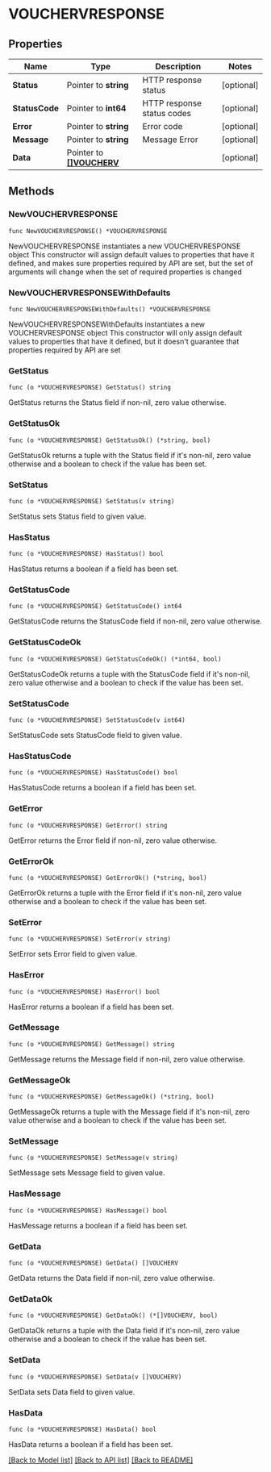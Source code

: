 # VOUCHERVRESPONSE

## Properties

Name | Type | Description | Notes
------------ | ------------- | ------------- | -------------
**Status** | Pointer to **string** | HTTP response status | [optional] 
**StatusCode** | Pointer to **int64** | HTTP response status codes | [optional] 
**Error** | Pointer to **string** | Error code | [optional] 
**Message** | Pointer to **string** | Message Error | [optional] 
**Data** | Pointer to [**[]VOUCHERV**](VOUCHERV.md) |  | [optional] 

## Methods

### NewVOUCHERVRESPONSE

`func NewVOUCHERVRESPONSE() *VOUCHERVRESPONSE`

NewVOUCHERVRESPONSE instantiates a new VOUCHERVRESPONSE object
This constructor will assign default values to properties that have it defined,
and makes sure properties required by API are set, but the set of arguments
will change when the set of required properties is changed

### NewVOUCHERVRESPONSEWithDefaults

`func NewVOUCHERVRESPONSEWithDefaults() *VOUCHERVRESPONSE`

NewVOUCHERVRESPONSEWithDefaults instantiates a new VOUCHERVRESPONSE object
This constructor will only assign default values to properties that have it defined,
but it doesn't guarantee that properties required by API are set

### GetStatus

`func (o *VOUCHERVRESPONSE) GetStatus() string`

GetStatus returns the Status field if non-nil, zero value otherwise.

### GetStatusOk

`func (o *VOUCHERVRESPONSE) GetStatusOk() (*string, bool)`

GetStatusOk returns a tuple with the Status field if it's non-nil, zero value otherwise
and a boolean to check if the value has been set.

### SetStatus

`func (o *VOUCHERVRESPONSE) SetStatus(v string)`

SetStatus sets Status field to given value.

### HasStatus

`func (o *VOUCHERVRESPONSE) HasStatus() bool`

HasStatus returns a boolean if a field has been set.

### GetStatusCode

`func (o *VOUCHERVRESPONSE) GetStatusCode() int64`

GetStatusCode returns the StatusCode field if non-nil, zero value otherwise.

### GetStatusCodeOk

`func (o *VOUCHERVRESPONSE) GetStatusCodeOk() (*int64, bool)`

GetStatusCodeOk returns a tuple with the StatusCode field if it's non-nil, zero value otherwise
and a boolean to check if the value has been set.

### SetStatusCode

`func (o *VOUCHERVRESPONSE) SetStatusCode(v int64)`

SetStatusCode sets StatusCode field to given value.

### HasStatusCode

`func (o *VOUCHERVRESPONSE) HasStatusCode() bool`

HasStatusCode returns a boolean if a field has been set.

### GetError

`func (o *VOUCHERVRESPONSE) GetError() string`

GetError returns the Error field if non-nil, zero value otherwise.

### GetErrorOk

`func (o *VOUCHERVRESPONSE) GetErrorOk() (*string, bool)`

GetErrorOk returns a tuple with the Error field if it's non-nil, zero value otherwise
and a boolean to check if the value has been set.

### SetError

`func (o *VOUCHERVRESPONSE) SetError(v string)`

SetError sets Error field to given value.

### HasError

`func (o *VOUCHERVRESPONSE) HasError() bool`

HasError returns a boolean if a field has been set.

### GetMessage

`func (o *VOUCHERVRESPONSE) GetMessage() string`

GetMessage returns the Message field if non-nil, zero value otherwise.

### GetMessageOk

`func (o *VOUCHERVRESPONSE) GetMessageOk() (*string, bool)`

GetMessageOk returns a tuple with the Message field if it's non-nil, zero value otherwise
and a boolean to check if the value has been set.

### SetMessage

`func (o *VOUCHERVRESPONSE) SetMessage(v string)`

SetMessage sets Message field to given value.

### HasMessage

`func (o *VOUCHERVRESPONSE) HasMessage() bool`

HasMessage returns a boolean if a field has been set.

### GetData

`func (o *VOUCHERVRESPONSE) GetData() []VOUCHERV`

GetData returns the Data field if non-nil, zero value otherwise.

### GetDataOk

`func (o *VOUCHERVRESPONSE) GetDataOk() (*[]VOUCHERV, bool)`

GetDataOk returns a tuple with the Data field if it's non-nil, zero value otherwise
and a boolean to check if the value has been set.

### SetData

`func (o *VOUCHERVRESPONSE) SetData(v []VOUCHERV)`

SetData sets Data field to given value.

### HasData

`func (o *VOUCHERVRESPONSE) HasData() bool`

HasData returns a boolean if a field has been set.


[[Back to Model list]](../README.md#documentation-for-models) [[Back to API list]](../README.md#documentation-for-api-endpoints) [[Back to README]](../README.md)


